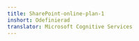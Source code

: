 ```yaml
---
title: SharePoint-online-plan-1
inshort: Odefinierad
translator: Microsoft Cognitive Services
---
```




